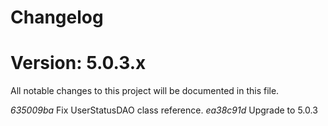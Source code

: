 # Changelog
# Version: 5.0.3.x
All notable changes to this project will be documented in this file.

*635009ba* Fix UserStatusDAO class reference.
*ea38c91d* Upgrade to 5.0.3


